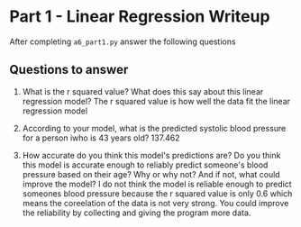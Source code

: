 # Part 1 - Linear Regression Writeup

After completing `a6_part1.py` answer the following questions

## Questions to answer

1. What is the r squared value?  What does this say about this linear regression model? The r squared value is how well the data fit the linear regression model

2. According to your model, what is the predicted systolic blood pressure for a person iwho is 43 years old? 137.462

3. How accurate do you think this model's predictions are?  Do you think this model is accurate enough to reliably predict someone's blood pressure based on their age?  Why or why not?  And if not, what could improve the model? I do not think the model is reliable enough to predict someones blood pressure because the r squared value is only 0.6 which means the coreelation of the data is not very strong. You could improve the reliability by collecting and giving the program more data.